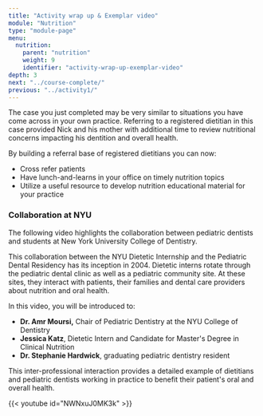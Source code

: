 ```yaml
---
title: "Activity wrap up & Exemplar video"
module: "Nutrition"
type: "module-page"
menu:
  nutrition:
    parent: "nutrition"
    weight: 9
    identifier: "activity-wrap-up-exemplar-video"
depth: 3
next: "../course-complete/"
previous: "../activity1/"
---
```

<div class="pageblock"><p><span>The case you just completed may be very similar to situations you have come across in your own practice. Referring to a registered dietitian in this case provided Nick and his mother with additional time to review nutritional concerns impacting his dentition and overall health. </span></p>
<p><span>By building a referral base of registered dietitians you can now:</span></p>
<ul>
<li>Cross refer patients</li>
<li>Have lunch-and-learns in your office on timely nutrition topics</li>
<li>Utilize a useful resource to develop nutrition educational material for your practice</li>
</ul>
</div><div class="pageblock"><h3>Collaboration at NYU</h3><p><span>The following video highlights the collaboration between pediatric dentists and students at New York University College of Dentistry.</span></p>
<p><span>This collaboration between the NYU Dietetic Internship and the Pediatric Dental Residency has its inception in 2004. Dietetic interns rotate through the pediatric dental clinic as well as a pediatric community site. At these sites, they interact with patients, their families and dental care providers about nutrition and oral health. </span></p>
<p><span>In this video, you will be introduced to:</span></p>
<ul>
<li><strong>Dr. Amr Moursi,</strong> Chair of Pediatric Dentistry at the NYU College of Dentistry</li>
<li><strong>Jessica Katz</strong>, Dietetic Intern and Candidate for Master's Degree in Clinical Nutrition</li>
<li><strong>Dr. Stephanie Hardwick</strong>, graduating pediatric dentistry resident</li>
</ul>
<p><span>This inter-professional interaction provides a detailed example of dietitians and pediatric dentists working in practice to benefit their patient's oral and overall health.</span></p>
</div><div class="pageblock">
{{< youtube id="NWNxuJ0MK3k" >}}</div>